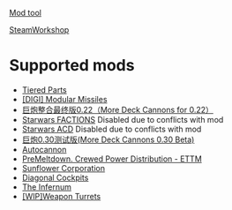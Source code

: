 [Mod tool](https://github.com/nolimet/AutomatedShipParts2_5-ModTool)

[SteamWorkshop](https://steamcommunity.com/sharedfiles/filedetails/?id=3352091344)

# Supported mods
* [Tiered Parts](https://steamcommunity.com/sharedfiles/filedetails/?id=2888343841)
* [[DIGI] Modular Missiles](https://steamcommunity.com/sharedfiles/filedetails/?id=2886141879)
* [巨炮整合最终版0.22（More Deck Cannons for 0.22）](https://steamcommunity.com/sharedfiles/filedetails/?id=3052680147)
* [Starwars FACTIONS](https://steamcommunity.com/sharedfiles/filedetails/?id=3121346591) Disabled due to conflicts with mod
* [Starwars ACD](https://steamcommunity.com/sharedfiles/filedetails/?id=3119349707) Disabled due to conflicts with mod
* [巨炮0.30测试版(More Deck Cannons 0.30 Beta)](https://steamcommunity.com/sharedfiles/filedetails/?id=3539253648)
* [Autocannon](https://steamcommunity.com/sharedfiles/filedetails/?id=2884747698)
* [PreMeltdown. Crewed Power Distribution - ETTM](https://steamcommunity.com/sharedfiles/filedetails/?id=3310834040)
* [Sunflower Corporation](https://steamcommunity.com/sharedfiles/filedetails/?id=2995534359)
* [Diagonal Cockpits](https://steamcommunity.com/sharedfiles/filedetails/?id=3541853292)
* [The Infernum](https://steamcommunity.com/sharedfiles/filedetails/?id=3546356734)
* [[WIP]Weapon Turrets](https://steamcommunity.com/sharedfiles/filedetails/?id=2891248440)